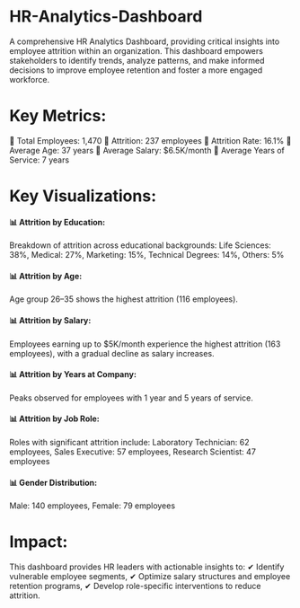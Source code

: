 # HR-Analytics-Dashboard
A comprehensive HR Analytics Dashboard, providing critical insights into employee attrition within an organization. This dashboard empowers stakeholders to identify trends, analyze patterns, and make informed decisions to improve employee retention and foster a more engaged workforce.

# Key Metrics:
🔹 Total Employees: 1,470
🔹 Attrition: 237 employees
🔹 Attrition Rate: 16.1%
🔹 Average Age: 37 years
🔹 Average Salary: $6.5K/month
🔹 Average Years of Service: 7 years

# Key Visualizations:
#### 📊 Attrition by Education:
Breakdown of attrition across educational backgrounds:
Life Sciences: 38%,
Medical: 27%,
Marketing: 15%,
Technical Degrees: 14%,
Others: 5%

#### 📊 Attrition by Age:
Age group 26–35 shows the highest attrition (116 employees).
#### 📊 Attrition by Salary:
Employees earning up to $5K/month experience the highest attrition (163 employees), with a gradual decline as salary increases.
#### 📊 Attrition by Years at Company:
Peaks observed for employees with 1 year and 5 years of service.
#### 📊 Attrition by Job Role:
Roles with significant attrition include:
Laboratory Technician: 62 employees,
Sales Executive: 57 employees,
Research Scientist: 47 employees
#### 📊 Gender Distribution:
Male: 140 employees,
Female: 79 employees

# Impact:
This dashboard provides HR leaders with actionable insights to:
✔ Identify vulnerable employee segments,
✔ Optimize salary structures and employee retention programs,
✔ Develop role-specific interventions to reduce attrition.
